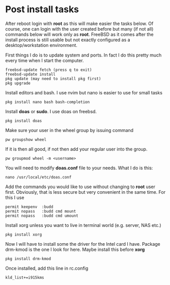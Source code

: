# Post install tasks 

After reboot login with **root** as this will make easier the tasks below. Of course, one can login with the user created before but many (if not all) commands below will work only as **root**. FreeBSD as it comes after the install process is still usable but not exactly configured as a desktop/workstation environment.

First things I do is to update system and ports. In fact I do this pretty much every time when I start the computer.

    freebsd-update fetch (press q to exit)
    freebsd-update install
    pkg update (may need to install pkg first)
    pkg upgrade

Install editors and bash. I use nvim but nano is easier to use for small tasks

    pkg install nano bash bash-completion

Install **doas** or **sudo**. I use doas on freebsd.

    pkg install doas

Make sure your user in the wheel group by issuing command
    
    pw groupshow wheel

If it is then all good, if not then add your regular user into the group.

    pw groupmod wheel -m <username>

You will need to modify **doas.conf** file to your needs. What I do is this:

    nano /usr/local/etc/doas.conf

Add the commands you would like to use without changing to **root** user first. Obviously, that is less secure but very convenient in the same time. For this I use
    
    permit keepenv  :budd 
    permit nopass   :budd cmd mount
    permit nopass   :budd cmd umount

Install xorg unless you want to live in terminal world (e.g. server, NAS etc.)

    pkg install xorg

Now I will have to install some the driver for the Intel card I have. Package drm-kmod is the one I look for here. Maybe install this before **xorg**

    pkg install drm-kmod

Once installed, add this line in rc.config

    kld_list+=i915kms

